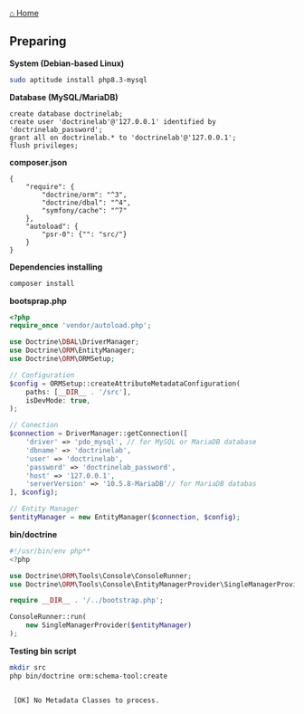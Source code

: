 [⌂ Home](README.md)

## Preparing

**System (Debian-based Linux)**

```bash
sudo aptitude install php8.3-mysql
```

**Database (MySQL/MariaDB)**

```
create database doctrinelab;
create user 'doctrinelab'@'127.0.0.1' identified by 'doctrinelab_password';
grant all on doctrinelab.* to 'doctrinelab'@'127.0.0.1';
flush privileges;
```

**composer.json**

```composer
{
    "require": {
        "doctrine/orm": "^3",
        "doctrine/dbal": "^4",
        "symfony/cache": "^7"
    },
    "autoload": {
        "psr-0": {"": "src/"}
    }
}
```

**Dependencies installing**

```bash
composer install
```

**bootsprap.php**

```php
<?php
require_once 'vendor/autoload.php';

use Doctrine\DBAL\DriverManager;
use Doctrine\ORM\EntityManager;
use Doctrine\ORM\ORMSetup;

// Configuration
$config = ORMSetup::createAttributeMetadataConfiguration(
    paths: [__DIR__ . '/src'],
    isDevMode: true,
);

// Conection
$connection = DriverManager::getConnection([
    'driver' => 'pdo_mysql', // for MySQL or MariaDB database
    'dbname' => 'doctrinelab',
    'user' => 'doctrinelab',
    'password' => 'doctrinelab_password',
    'host' => '127.0.0.1',
    'serverVersion' => '10.5.8-MariaDB'// for MariaDB databas
], $config);

// Entity Manager
$entityManager = new EntityManager($connection, $config);

```

**bin/doctrine**

```php
#!/usr/bin/env php**
<?php

use Doctrine\ORM\Tools\Console\ConsoleRunner;
use Doctrine\ORM\Tools\Console\EntityManagerProvider\SingleManagerProvider;

require __DIR__ . '/../bootstrap.php';

ConsoleRunner::run(
    new SingleManagerProvider($entityManager)
);

```

**Testing bin script**

```bash
mkdir src
php bin/doctrine orm:schema-tool:create
```

```

 [OK] No Metadata Classes to process.


```
